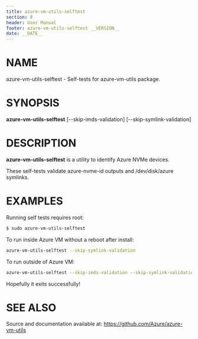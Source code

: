 ```yaml
---
title: azure-vm-utils-selftest
section: 8
header: User Manual
footer: azure-vm-utils-selftest __VERSION__
date: __DATE__
---
```


# NAME

azure-vm-utils-selftest - Self-tests for azure-vm-utils package.

# SYNOPSIS

**azure-vm-utils-selftest** [--skip-imds-validation] [--skip-symlink-validation]

# DESCRIPTION

**azure-vm-utils-selftest** is a utility to identify Azure NVMe devices.

These self-tests validate azure\-nvme\-id outputs and /dev/disk/azure symlinks.

# EXAMPLES

Running self tests requires root:

```bash
$ sudo azure-vm-utils-selftest
```

To run inside Azure VM without a reboot after install:

```bash
azure-vm-utils-selftest --skip-symlink-validation
```

To run outside of Azure VM:

```bash
azure-vm-utils-selftest --skip-imds-validation --skip-symlink-validation
```

Hopefully it exits successfully!

# SEE ALSO

Source and documentation available at: <https://github.com/Azure/azure-vm-utils>
